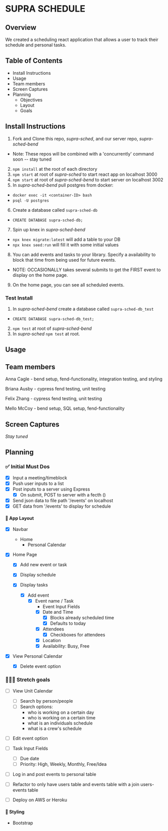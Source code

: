 # SUPRA SCHEDULE

## Overview
We created a scheduling react application that allows a user to track their schedule and personal tasks.

## Table of Contents
- Install Instructions
- Usage
- Team members
- Screen Captures
- Planning
  - Objectives
  - Layout
  - Goals

## Install Instructions
1. Fork and Clone this repo, *supra-sched*, and our server repo, *supra-sched-bend*
  - Note: These repos will be combined with a 'concurrently' command soon -- stay tuned
2. `npm install` at the root of each directory
3. `npm start` at root of *supra-sched* to start react app on localhost 3000
4. `npm start` at root of *supra-sched-bend* to start server on localhost 3002
5.  In *supra-sched-bend* pull postgres from docker:
  -  `docker exec -it <container-ID> bash`
  -  `psql -U postgres`
6. Create a database called `supra-sched-db`
  - `CREATE DATABASE supra-sched-db;`
7. Spin up knex in *supra-sched-bend*
  - `npx knex migrate:latest` will add a table to your DB
  - `npx knex seed:run` will fill it with some initial values
8. You can add events and tasks to your library. Specify a availability to block that time from being used for future events.
  - NOTE: OCCASIONALLY takes several submits to get the FIRST event to display on the home page.
9. On the home page, you can see all scheduled events.

### Test Install
1. In *supra-sched-bend* create a database called `supra-sched-db_test`
  - `CREATE DATABASE supra-sched-db_test;`
2. `npm test` at root of *supra-sched-bend*
3. In *supra-sched* `npm test` at root.

## Usage

## Team members

Anna Cagle - bend setup, fend-functionality, integration testing, and styling

Briana Ausby - cypress fend testing, unit testing

Felix Zhang - cypress fend testing, unit testing

Mello McCoy - bend setup, SQL setup, fend-functionality

## Screen Captures

*Stay tuned*

## Planning

### ✅ Initial Must Dos
- [X] Input a meeting/timeblock
- [X] Push user inputs to a list
- [X] Post inputs to a server using Express
  - [X] On submit, POST to server with a fecth ()
- [X] Send json data to file path '/events' on localhost
- [X] GET data from '/events' to display for schedule

#### 📱 App Layout
- [X] Navbar
  - Home
    - Personal Calendar

- [X] Home Page
  - [X] Add new event or task
  - [X] Display schedule
  - [X] Display tasks

    - [X] Add event
      - [X] Event name / Task
        -  Event Input Fields
          - [X] Date and Time
            - [X] Blocks already scheduled time
            - [X] Defaults to today
          - [X] Attendees
            - [X] Checkboxes for attendees
          - [X] Location
          - [X] Availability: Busy, Free

- [X] View Personal Calendar
  - [X] Delete event option

### 🏋🏼‍♀️ Stretch goals
- [ ] View Unit Calendar
  - [ ] Search by person/people
  - [ ] Search options:
    - who is working on a certain day
    - who is working on a certain time
    - what is an individuals schedule
    - what is a crew's schedule

- [ ] Edit event option

- [ ] Task Input Fields
    - [ ] Due date
    - [ ] Priority: High, Weekly, Monthly, Free/Idea

- [ ] Log in and post events to personal table

- [ ] Refactor to only have users table and events table with a join users-events table

- [ ] Deploy on AWS or Heroku

#### 💄 Styling
  - Bootstrap
